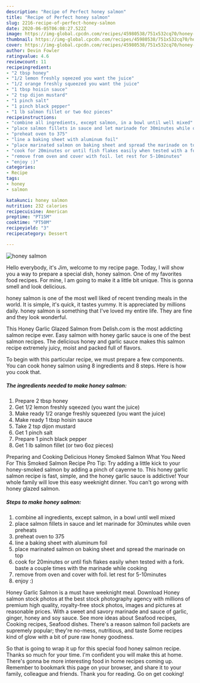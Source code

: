 ```yaml
---
description: "Recipe of Perfect honey salmon"
title: "Recipe of Perfect honey salmon"
slug: 2216-recipe-of-perfect-honey-salmon
date: 2020-06-05T06:08:27.522Z
image: https://img-global.cpcdn.com/recipes/45980538/751x532cq70/honey-salmon-recipe-main-photo.jpg
thumbnail: https://img-global.cpcdn.com/recipes/45980538/751x532cq70/honey-salmon-recipe-main-photo.jpg
cover: https://img-global.cpcdn.com/recipes/45980538/751x532cq70/honey-salmon-recipe-main-photo.jpg
author: Devin Fowler
ratingvalue: 4.6
reviewcount: 11
recipeingredient:
- "2 tbsp honey"
- "1/2 lemon freshly sqeezed you want the juice"
- "1/2 orange freshly squeezed you want the juice"
- "1 tbsp hoisin sauce"
- "2 tsp dijon mustard"
- "1 pinch salt"
- "1 pinch black pepper"
- "1 lb salmon fillet or two 6oz pieces"
recipeinstructions:
- "combine all ingredients, except salmon, in a bowl until well mixed"
- "place salmon fillets in sauce and let marinade for 30minutes while oven preheats"
- "preheat oven to 375"
- "line a baking sheet with aluminum foil"
- "place marinated salmon on baking sheet and spread the marinade on top"
- "cook for 20minutes or until fish flakes easily when tested with a fork. baste a couple times with the marinade while cooking"
- "remove from oven and cover with foil. let rest for 5-10minutes"
- "enjoy :)"
categories:
- Recipe
tags:
- honey
- salmon

katakunci: honey salmon 
nutrition: 232 calories
recipecuisine: American
preptime: "PT15M"
cooktime: "PT50M"
recipeyield: "3"
recipecategory: Dessert

---
```



![honey salmon](https://img-global.cpcdn.com/recipes/45980538/751x532cq70/honey-salmon-recipe-main-photo.jpg)

Hello everybody, it's Jim, welcome to my recipe page. Today, I will show you a way to prepare a special dish, honey salmon. One of my favorites food recipes. For mine, I am going to make it a little bit unique. This is gonna smell and look delicious.

honey salmon is one of the most well liked of recent trending meals in the world. It is simple, it's quick, it tastes yummy. It is appreciated by millions daily. honey salmon is something that I've loved my entire life. They are fine and they look wonderful.

This Honey Garlic Glazed Salmon from Delish.com is the most addicting salmon recipe ever. Easy salmon with honey garlic sauce is one of the best salmon recipes. The delicious honey and garlic sauce makes this salmon recipe extremely juicy, moist and packed full of flavors.


To begin with this particular recipe, we must prepare a few components. You can cook honey salmon using 8 ingredients and 8 steps. Here is how you cook that.

<!--inarticleads1-->

##### The ingredients needed to make honey salmon:

1. Prepare 2 tbsp honey
1. Get 1/2 lemon freshly sqeezed (you want the juice)
1. Make ready 1/2 orange freshly squeezed (you want the juice)
1. Make ready 1 tbsp hoisin sauce
1. Take 2 tsp dijon mustard
1. Get 1 pinch salt
1. Prepare 1 pinch black pepper
1. Get 1 lb salmon fillet (or two 6oz pieces)


Preparing and Cooking Delicious Honey Smoked Salmon What You Need For This Smoked Salmon Recipe Pro Tip: Try adding a little kick to your honey-smoked salmon by adding a pinch of cayenne to. This honey garlic salmon recipe is fast, simple, and the honey garlic sauce is addictive! Your whole family will love this easy weeknight dinner. You can&#39;t go wrong with honey glazed salmon. 

<!--inarticleads2-->

##### Steps to make honey salmon:

1. combine all ingredients, except salmon, in a bowl until well mixed
1. place salmon fillets in sauce and let marinade for 30minutes while oven preheats
1. preheat oven to 375
1. line a baking sheet with aluminum foil
1. place marinated salmon on baking sheet and spread the marinade on top
1. cook for 20minutes or until fish flakes easily when tested with a fork. baste a couple times with the marinade while cooking
1. remove from oven and cover with foil. let rest for 5-10minutes
1. enjoy :)


Honey Garlic Salmon is a must have weeknight meal. Download Honey salmon stock photos at the best stock photography agency with millions of premium high quality, royalty-free stock photos, images and pictures at reasonable prices. With a sweet and savory marinade and sauce of garlic, ginger, honey and soy sauce. See more ideas about Seafood recipes, Cooking recipes, Seafood dishes. There&#39;s a reason salmon foil packets are supremely popular; they&#39;re no-mess, nutritious, and taste Some recipes kind of glow with a bit of pure raw honey goodness. 

So that is going to wrap it up for this special food honey salmon recipe. Thanks so much for your time. I'm confident you will make this at home. There's gonna be more interesting food in home recipes coming up. Remember to bookmark this page on your browser, and share it to your family, colleague and friends. Thank you for reading. Go on get cooking!
